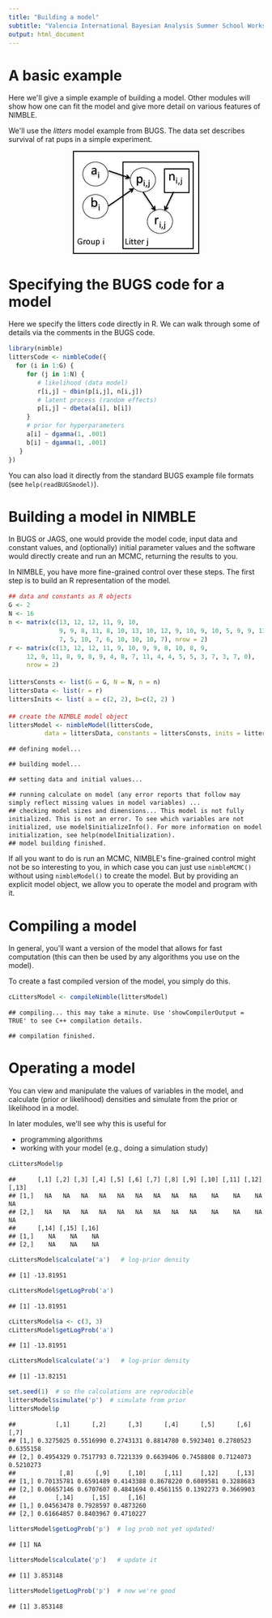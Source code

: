 ```yaml
---
title: "Building a model"
subtitle: "Valencia International Bayesian Analysis Summer School Workshop"
output: html_document
---
```




# A basic example

Here we'll give a simple example of building a model. Other modules will show how one can fit the model and give more detail on various features of NIMBLE.

We'll use the *litters* model example from BUGS. The data set describes survival of rat pups in a simple experiment.

<center><img src="littersDAG.jpg"></center>


# Specifying the BUGS code for a model

Here we specify the litters code directly in R. We can walk through some of details via the comments in the BUGS code.



```r
library(nimble)
littersCode <- nimbleCode({
  for (i in 1:G) {
     for (j in 1:N) {
        # likelihood (data model)
        r[i,j] ~ dbin(p[i,j], n[i,j])
        # latent process (random effects)
        p[i,j] ~ dbeta(a[i], b[i]) 
     }
     # prior for hyperparameters
     a[i] ~ dgamma(1, .001)
     b[i] ~ dgamma(1, .001)
   }
})
```


You can also load it directly from the standard BUGS example file formats (see `help(readBUGSmodel)`).

# Building a model in NIMBLE

In BUGS or JAGS, one would provide the model code, input data and constant values, and (optionally) initial parameter values and the software would directly create and run an MCMC, returning the results to you.

In NIMBLE, you have more fine-grained control over these steps. The first step is to build an R representation of the model.


```r
## data and constants as R objects
G <- 2
N <- 16
n <- matrix(c(13, 12, 12, 11, 9, 10, 
              9, 9, 8, 11, 8, 10, 13, 10, 12, 9, 10, 9, 10, 5, 9, 9, 13, 
              7, 5, 10, 7, 6, 10, 10, 10, 7), nrow = 2)
r <- matrix(c(13, 12, 12, 11, 9, 10, 9, 9, 8, 10, 8, 9, 
     12, 9, 11, 8, 9, 8, 9, 4, 8, 7, 11, 4, 4, 5, 5, 3, 7, 3, 7, 0), 
     nrow = 2)
              
littersConsts <- list(G = G, N = N, n = n)
littersData <- list(r = r)
littersInits <- list( a = c(2, 2), b=c(2, 2) )

## create the NIMBLE model object
littersModel <- nimbleModel(littersCode, 
          data = littersData, constants = littersConsts, inits = littersInits)
```

```
## defining model...
```

```
## building model...
```

```
## setting data and initial values...
```

```
## running calculate on model (any error reports that follow may simply reflect missing values in model variables) ... 
## checking model sizes and dimensions... This model is not fully initialized. This is not an error. To see which variables are not initialized, use model$initializeInfo(). For more information on model initialization, see help(modelInitialization).
## model building finished.
```

If all you want to do is run an MCMC, NIMBLE's fine-grained control might not be so interesting to you, in which case you can just use `nimbleMCMC()` without using `nimbleModel()` to create the model. But by providing an explicit model object, we allow you to operate the model and program with it.

# Compiling a model

In general, you'll want a version of the model that allows for fast computation (this can then be used by any algorithms you use on the model).

To create a fast compiled version of the model, you simply do this.


```r
cLittersModel <- compileNimble(littersModel)
```

```
## compiling... this may take a minute. Use 'showCompilerOutput = TRUE' to see C++ compilation details.
```

```
## compilation finished.
```
# Operating a model

You can view and manipulate the values of variables in the model, and calculate (prior or likelihood) densities and simulate from the prior or likelihood in a model.

In later modules, we'll see why this is useful for

 - programming algorithms
 - working with your model (e.g., doing a simulation study)


```r
cLittersModel$p
```

```
##      [,1] [,2] [,3] [,4] [,5] [,6] [,7] [,8] [,9] [,10] [,11] [,12] [,13]
## [1,]   NA   NA   NA   NA   NA   NA   NA   NA   NA    NA    NA    NA    NA
## [2,]   NA   NA   NA   NA   NA   NA   NA   NA   NA    NA    NA    NA    NA
##      [,14] [,15] [,16]
## [1,]    NA    NA    NA
## [2,]    NA    NA    NA
```

```r
cLittersModel$calculate('a')   # log-prior density
```

```
## [1] -13.81951
```

```r
cLittersModel$getLogProb('a')
```

```
## [1] -13.81951
```

```r
cLittersModel$a <- c(3, 3)
cLittersModel$getLogProb('a')
```

```
## [1] -13.81951
```

```r
cLittersModel$calculate('a')   # log-prior density
```

```
## [1] -13.82151
```

```r
set.seed(1)  # so the calculations are reproducible
littersModel$simulate('p')  # simulate from prior
littersModel$p
```

```
##           [,1]      [,2]      [,3]      [,4]      [,5]      [,6]      [,7]
## [1,] 0.3275025 0.5516990 0.2743131 0.8814780 0.5923401 0.2780523 0.6355158
## [2,] 0.4954329 0.7517793 0.7221339 0.6639406 0.7458808 0.7124073 0.5210273
##            [,8]      [,9]     [,10]     [,11]     [,12]     [,13]
## [1,] 0.70135781 0.6591489 0.4143388 0.8678220 0.6089581 0.3288683
## [2,] 0.06657146 0.6707607 0.4841694 0.4561155 0.1392273 0.3669903
##           [,14]     [,15]     [,16]
## [1,] 0.04563478 0.7928597 0.4873260
## [2,] 0.61664857 0.8403967 0.4710227
```

```r
littersModel$getLogProb('p')  # log prob not yet updated!
```

```
## [1] NA
```

```r
littersModel$calculate('p')   # update it
```

```
## [1] 3.853148
```

```r
littersModel$getLogProb('p')  # now we're good
```

```
## [1] 3.853148
```
